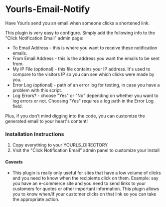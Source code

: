 # Yourls-Email-Notify
Have Yourls send you an email when someone clicks a shortened link.

This plugin is very easy to configure.  Simply add the following info to the "Click Notification Email" admin page:
* To Email Address - this is where you want to receive these notification emails.
* From Email Address - this is the address you want the emails to be sent from.
* My IP File (optional) - this file contains your IP address.  It's used to compare to the visitors IP so you can see which clicks were made by you.
* Error Log (optional) - path of an error log for testing, in case you have a problem with this script.
* Log Errors? - choose "Yes" or "No" depending on whether you want to log errors or not.  Choosing "Yes" requires a log path in the Error Log field.

Plus, if you don't mind digging into the code, you can customize the generated email to your heart's content!

### Installation Instructions

1. Copy everything to your YOURLS_DIRECTORY
2. Visit the "Click Notification Email" admin panel to customize your install

#### Caveats

* This plugin is really only useful for sites that have a low volume of clicks and you need to know when the recipients click on them.  Example: say you have an e-commerce site and you need to send links to your customers for quotes or other important information.  This plugin allows you to know when/if your customer clicks on that link so you can take the appropriate action.
